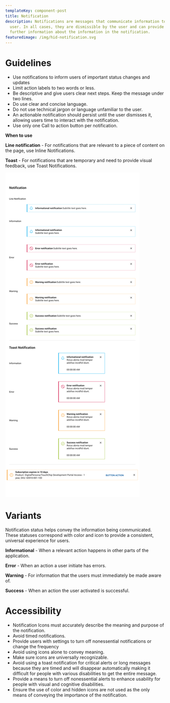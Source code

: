 ```yaml
---
templateKey: component-post
title: Notification
description: Notifications are messages that communicate information to the
  user. In all cases, they are dismissible by the user and can provide links to
  further information about the information in the notification.
featuredimage: /img/hid-notification.svg
---
```

# **Guidelines**

* Use notifications to inform users of important status changes and updates
* Limit action labels to two words or less.
* Be descriptive and give users clear next steps. Keep the message under two lines.
* Do use clear and concise language.
* Do not use technical jargon or language unfamiliar to the user.
* An actionable notification should persist until the user dismisses it, allowing users time to interact with the notification.
* Use only one Call to action button per notification.

**When to use**

**Line notification** - For notifications that are relevant to a piece of content on the page, use Inline Notifications.

**Toast** - For notifications that are temporary and need to provide visual feedback, use Toast Notifications.

![](/static/img/notification.png)



# **Variants**

Notification status helps convey the information being communicated. These statuses correspond with color and icon to provide a consistent, universal experience for users.

**Informational** - When a relevant action happens in other parts of the application.

**Error** - When an action a user initiate has errors.

**Warning** - For information that the users must immediately be made aware of.

**Success** - When an action the user activated is successful.

# **Accessibility**

* Notification Icons must accurately describe the meaning and purpose of the notification. 
* Avoid timed notifications.
* Provide users with settings to turn off nonessential notifications or change the frequency
* Avoid using icons alone to convey meaning.
* Make sure icons are universally recognizable.
* Avoid using a toast notification for critical alerts or long messages because they are timed and will disappear automatically making it difficult for people with various disabilities to get the entire message.
* Provide a means to turn off nonessential alerts to enhance usability for people with visual and cognitive disabilities.
* Ensure the use of color and hidden icons are not used as the only means of conveying the importance of the notification.
